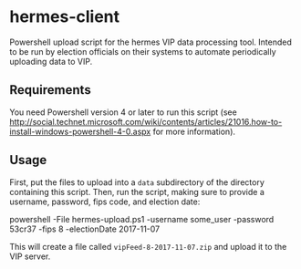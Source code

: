 # hermes-client

Powershell upload script for the hermes VIP data processing tool.
Intended to be run by election officials on their systems to automate
periodically uploading data to VIP.

## Requirements

You need Powershell version 4 or later to run this script (see
http://social.technet.microsoft.com/wiki/contents/articles/21016.how-to-install-windows-powershell-4-0.aspx
for more information).

## Usage

First, put the files to upload into a `data` subdirectory of the directory
containing this script. Then, run the script, making sure to provide a username,
password, fips code, and election date:

  powershell -File hermes-upload.ps1 -username some_user -password 53cr37 -fips 8 -electionDate 2017-11-07

This will create a file called `vipFeed-8-2017-11-07.zip` and upload it to the
VIP server.
